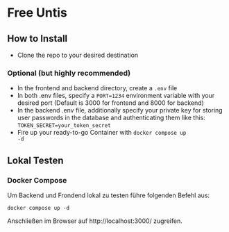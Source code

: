 # Free Untis

## How to Install
- Clone the repo to your desired destination
### Optional (but highly recommended)
- In the frontend and backend directory, create a <code>.env</code> file
- In both .env files, specify a <code>PORT=1234</code> environment variable with your desired port (Default is 3000 for frontend and 8000 for backend)
- In the backend .env file, additionally specify your private key for storing user passwords in the database and authenticating them like this: </br>
<code>TOKEN_SECRET=your_token_secret</code> </br>
- Fire up your ready-to-go Container with <code>docker compose up -d</code>

## Lokal Testen
### Docker Compose
Um Backend und Frondend lokal zu testen führe folgenden Befehl aus:
```
docker compose up -d
```
Anschließen im Browser auf http://localhost:3000/ zugreifen.
